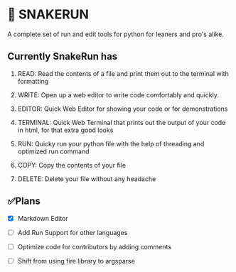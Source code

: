 # 🐍 SNAKERUN

A complete set of run and edit tools for python for leaners and pro's alike.

## Currently  SnakeRun has

1. READ: Read the contents of a file and print them out to the terminal with formatting

2. WRITE: Open up a web editor to write code comfortably and quickly.

3. EDITOR: Quick Web Editor for showing your code or for demonstrations

4. TERMINAL: Quick Web Terminal that prints out the output of your code in html, for that extra good looks

5. RUN: Quicky run your python file with the help of threading and optimized run command

6. COPY: Copy the contents of your file

7. DELETE: Delete your file without any headache

## ✅Plans

- [x] Markdown Editor

- [ ] Add Run Support for other languages

- [ ] Optimize code for contributors by adding comments

- [ ] Shift from using fire library to argsparse
